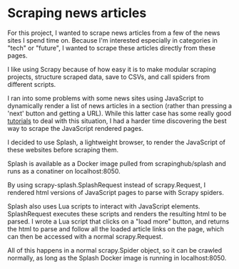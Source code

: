 # Scraping news articles

For this project, I wanted to scrape news articles from a few of the news sites I spend time on. Because I'm interested especially in categories in "tech" or "future", I wanted to scrape these articles directly from these pages. 

I like using Scrapy because of how easy it is to make modular scraping projects, structure scraped data, save to CSVs, and call spiders from different scripts. 

I ran into some problems with some news sites using JavaScript to dynamically render a list of news articles in a section (rather than pressing a 'next' button and getting a URL). While this latter case has some really good [tutorials](https://towardsdatascience.com/using-scrapy-to-build-your-own-dataset-64ea2d7d4673) to deal with this situation, I had a harder time discovering the best way to scrape the JavaScript rendered pages. 

I decided to use Splash, a lightweight browser, to render the JavaScript of these websites before scraping them. 

Splash is available as a Docker image pulled from scrapinghub/splash and runs as a conatiner on localhost:8050.

By using scrapy-splash.SplashRequest instead of scrapy.Request, I rendered html versions of JavaScript pages to parse with Scrapy spiders.

Splash also uses Lua scripts to interact with JavaScript elements. SplashRequest executes these scripts and renders the resulting html to be parsed. I wrote a Lua script that clicks on a "load more" button, and returns the html to parse and follow all the loaded article links on the page, which can then be accessed with a normal scrapy.Request. 

All of this happens in a normal scrapy.Spider object, so it can be crawled normally, as long as the Splash Docker image is running in localhost:8050.

